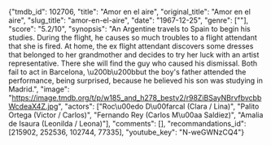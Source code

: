 {"tmdb_id": 102706, "title": "Amor en el aire", "original_title": "Amor en el aire", "slug_title": "amor-en-el-aire", "date": "1967-12-25", "genre": [""], "score": "5.2/10", "synopsis": "An Argentine travels to Spain to begin his studies. During the flight, he causes so much troubles to a flight attendant that she is fired. At home, the ex flight attendant discovers some dresses that belonged to her grandmother and decides to try her luck with an artist representative. There she will find the guy who caused his dismissal. Both fail to act in Barcelona, \u200b\u200bbut the boy's father attended the performance, being surprised, because he believed his son was studying in Madrid.", "image": "https://image.tmdb.org/t/p/w185_and_h278_bestv2/r98ZiBSayNBrvfbvcbbWcdeaX4Z.jpg", "actors": ["Roc\u00edo D\u00farcal (Clara / Lina)", "Palito Ortega (Victor / Carlos)", "Fernando Rey (Carlos M\u00aa Saldiez)", "Amalia de Isaura (Leonilda / Leona)"], "comments": [], "recommandations_id": [215902, 252536, 102744, 77335], "youtube_key": "N-weGWNzCQ4"}